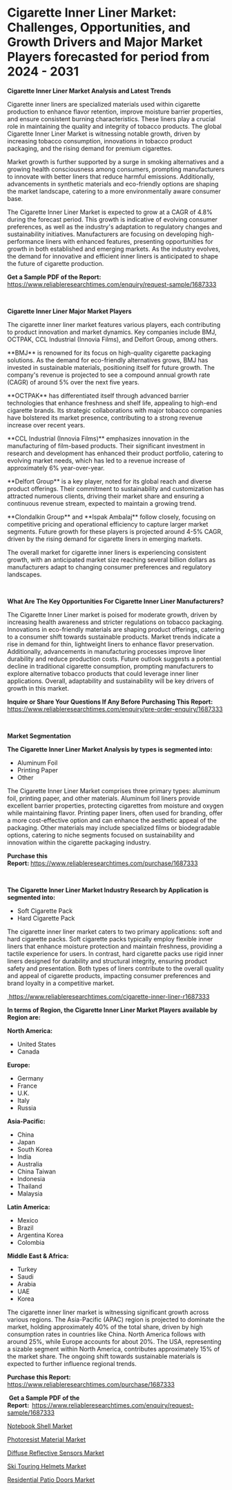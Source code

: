 <p><h1>Cigarette Inner Liner Market: Challenges, Opportunities, and Growth Drivers and Major Market Players forecasted for period from 2024 - 2031</h1></p><p><strong>Cigarette Inner Liner Market Analysis and Latest Trends</strong></p>
<p><p>Cigarette inner liners are specialized materials used within cigarette production to enhance flavor retention, improve moisture barrier properties, and ensure consistent burning characteristics. These liners play a crucial role in maintaining the quality and integrity of tobacco products. The global Cigarette Inner Liner Market is witnessing notable growth, driven by increasing tobacco consumption, innovations in tobacco product packaging, and the rising demand for premium cigarettes.</p><p>Market growth is further supported by a surge in smoking alternatives and a growing health consciousness among consumers, prompting manufacturers to innovate with better liners that reduce harmful emissions. Additionally, advancements in synthetic materials and eco-friendly options are shaping the market landscape, catering to a more environmentally aware consumer base. </p><p>The Cigarette Inner Liner Market is expected to grow at a CAGR of 4.8% during the forecast period. This growth is indicative of evolving consumer preferences, as well as the industry's adaptation to regulatory changes and sustainability initiatives. Manufacturers are focusing on developing high-performance liners with enhanced features, presenting opportunities for growth in both established and emerging markets. As the industry evolves, the demand for innovative and efficient inner liners is anticipated to shape the future of cigarette production.</p></p>
<p><strong>Get a Sample PDF of the Report:&nbsp;</strong> <a href="https://www.reliableresearchtimes.com/enquiry/request-sample/1687333?utm_campaign=1593&utm_medium=2&utm_source=Github&utm_content=ia&utm_term=19102024&utm_id=cigarette-inner-liner">https://www.reliableresearchtimes.com/enquiry/request-sample/1687333</a></p>
<p>&nbsp;</p>
<p><strong>Cigarette Inner Liner Major Market Players</strong></p>
<p><p>The cigarette inner liner market features various players, each contributing to product innovation and market dynamics. Key companies include BMJ, OCTPAK, CCL Industrial (Innovia Films), and Delfort Group, among others.</p><p>**BMJ** is renowned for its focus on high-quality cigarette packaging solutions. As the demand for eco-friendly alternatives grows, BMJ has invested in sustainable materials, positioning itself for future growth. The company's revenue is projected to see a compound annual growth rate (CAGR) of around 5% over the next five years.</p><p>**OCTPAK** has differentiated itself through advanced barrier technologies that enhance freshness and shelf life, appealing to high-end cigarette brands. Its strategic collaborations with major tobacco companies have bolstered its market presence, contributing to a strong revenue increase over recent years.</p><p>**CCL Industrial (Innovia Films)** emphasizes innovation in the manufacturing of film-based products. Their significant investment in research and development has enhanced their product portfolio, catering to evolving market needs, which has led to a revenue increase of approximately 6% year-over-year.</p><p>**Delfort Group** is a key player, noted for its global reach and diverse product offerings. Their commitment to sustainability and customization has attracted numerous clients, driving their market share and ensuring a continuous revenue stream, expected to maintain a growing trend.</p><p>**Clondalkin Group** and **Ispak Ambalaj** follow closely, focusing on competitive pricing and operational efficiency to capture larger market segments. Future growth for these players is projected around 4-5% CAGR, driven by the rising demand for cigarette liners in emerging markets.</p><p>The overall market for cigarette inner liners is experiencing consistent growth, with an anticipated market size reaching several billion dollars as manufacturers adapt to changing consumer preferences and regulatory landscapes.</p></p>
<p>&nbsp;</p>
<p><strong>What Are The Key Opportunities For Cigarette Inner Liner Manufacturers?</strong></p>
<p><p>The Cigarette Inner Liner market is poised for moderate growth, driven by increasing health awareness and stricter regulations on tobacco packaging. Innovations in eco-friendly materials are shaping product offerings, catering to a consumer shift towards sustainable products. Market trends indicate a rise in demand for thin, lightweight liners to enhance flavor preservation. Additionally, advancements in manufacturing processes improve liner durability and reduce production costs. Future outlook suggests a potential decline in traditional cigarette consumption, prompting manufacturers to explore alternative tobacco products that could leverage inner liner applications. Overall, adaptability and sustainability will be key drivers of growth in this market.</p></p>
<p><strong>Inquire or Share Your Questions If Any Before Purchasing This Report:</strong> <a href="https://www.reliableresearchtimes.com/enquiry/pre-order-enquiry/1687333?utm_campaign=1593&utm_medium=2&utm_source=Github&utm_content=ia&utm_term=19102024&utm_id=cigarette-inner-liner">https://www.reliableresearchtimes.com/enquiry/pre-order-enquiry/1687333</a></p>
<p>&nbsp;</p>
<p><strong>Market Segmentation</strong></p>
<p><strong>The Cigarette Inner Liner Market Analysis by types is segmented into:</strong></p>
<p><ul><li>Aluminum Foil</li><li>Printing Paper</li><li>Other</li></ul></p>
<p><p>The Cigarette Inner Liner Market comprises three primary types: aluminum foil, printing paper, and other materials. Aluminum foil liners provide excellent barrier properties, protecting cigarettes from moisture and oxygen while maintaining flavor. Printing paper liners, often used for branding, offer a more cost-effective option and can enhance the aesthetic appeal of the packaging. Other materials may include specialized films or biodegradable options, catering to niche segments focused on sustainability and innovation within the cigarette packaging industry.</p></p>
<p><strong>Purchase this Report:&nbsp;</strong><a href="https://www.reliableresearchtimes.com/purchase/1687333?utm_campaign=1593&utm_medium=2&utm_source=Github&utm_content=ia&utm_term=19102024&utm_id=cigarette-inner-liner">https://www.reliableresearchtimes.com/purchase/1687333</a></p>
<p>&nbsp;</p>
<p><strong>The Cigarette Inner Liner Market Industry Research by Application is segmented into:</strong></p>
<p><ul><li>Soft Cigarette Pack</li><li>Hard Cigarette Pack</li></ul></p>
<p><p>The cigarette inner liner market caters to two primary applications: soft and hard cigarette packs. Soft cigarette packs typically employ flexible inner liners that enhance moisture protection and maintain freshness, providing a tactile experience for users. In contrast, hard cigarette packs use rigid inner liners designed for durability and structural integrity, ensuring product safety and presentation. Both types of liners contribute to the overall quality and appeal of cigarette products, impacting consumer preferences and brand loyalty in a competitive market.</p></p>
<p><a href="https://www.reliableresearchtimes.com/cigarette-inner-liner-r1687333?utm_campaign=1593&utm_medium=2&utm_source=Github&utm_content=ia&utm_term=19102024&utm_id=cigarette-inner-liner">&nbsp;https://www.reliableresearchtimes.com/cigarette-inner-liner-r1687333</a></p>
<p><strong>In terms of Region, the Cigarette Inner Liner Market Players available by Region are:</strong></p>
<p>
    <p> <strong> North America: </strong>
        <ul>
            <li>United States</li>
            <li>Canada</li>
        </ul>
        </p> 
    <p> <strong> Europe: </strong>
        <ul>
            <li>Germany</li>
            <li>France</li>
            <li>U.K.</li>
            <li>Italy</li>
            <li>Russia</li>
        </ul>
        </p> 
    <p> <strong> Asia-Pacific: </strong>
        <ul>
            <li>China</li>
            <li>Japan</li>
            <li>South Korea</li>
            <li>India</li>
            <li>Australia</li>
            <li>China Taiwan</li>
            <li>Indonesia</li>
            <li>Thailand</li>
            <li>Malaysia</li>
        </ul>
        </p> 
    <p> <strong> Latin America: </strong>
        <ul>
            <li>Mexico</li>
            <li>Brazil</li>
            <li>Argentina Korea</li>
            <li>Colombia</li>
        </ul>
        </p> 
    <p> <strong> Middle East & Africa: </strong>
        <ul>
            <li>Turkey</li>
            <li>Saudi</li>
            <li>Arabia</li>
            <li>UAE</li>
            <li>Korea</li>
        </ul>
    </p>
    </p>
<p><p>The cigarette inner liner market is witnessing significant growth across various regions. The Asia-Pacific (APAC) region is projected to dominate the market, holding approximately 40% of the total share, driven by high consumption rates in countries like China. North America follows with around 25%, while Europe accounts for about 20%. The USA, representing a sizable segment within North America, contributes approximately 15% of the market share. The ongoing shift towards sustainable materials is expected to further influence regional trends.</p></p>
<p><strong>Purchase this Report: </strong><a href="https://www.reliableresearchtimes.com/purchase/1687333?utm_campaign=1593&utm_medium=2&utm_source=Github&utm_content=ia&utm_term=19102024&utm_id=cigarette-inner-liner">https://www.reliableresearchtimes.com/purchase/1687333</a></p>
<p>&nbsp;<strong>Get a Sample PDF of the Report:&nbsp;&nbsp;</strong><a href="https://www.reliableresearchtimes.com/enquiry/request-sample/1687333?utm_campaign=1593&utm_medium=2&utm_source=Github&utm_content=ia&utm_term=19102024&utm_id=cigarette-inner-liner">https://www.reliableresearchtimes.com/enquiry/request-sample/1687333</a></p>
<p><strong></strong></p>
<p><p><a href="https://www.linkedin.com/pulse/notebook-shell-market-trends-focusing-insight-forecast-analysis-l39ic?utm_campaign=1593&utm_medium=2&utm_source=Github&utm_content=ia&utm_term=19102024&utm_id=cigarette-inner-liner">Notebook Shell Market</a></p><p><a href="https://www.linkedin.com/pulse/global-photoresist-material-industry-research-report-competitive-jswxc?utm_campaign=1593&utm_medium=2&utm_source=Github&utm_content=ia&utm_term=19102024&utm_id=cigarette-inner-liner">Photoresist Material Market</a></p><p><a href="https://www.linkedin.com/pulse/diffuse-reflective-sensors-market-analysis-report-global-qzcyc?utm_campaign=1593&utm_medium=2&utm_source=Github&utm_content=ia&utm_term=19102024&utm_id=cigarette-inner-liner">Diffuse Reflective Sensors Market</a></p><p><a href="https://www.linkedin.com/pulse/evaluating-global-ski-touring-helmets-market-trends-growth-opportunities-wd63f?utm_campaign=1593&utm_medium=2&utm_source=Github&utm_content=ia&utm_term=19102024&utm_id=cigarette-inner-liner">Ski Touring Helmets Market</a></p><p><a href="https://www.linkedin.com/pulse/emerging-technologies-reshaping-residential-patio-doors-market-ovsof?utm_campaign=1593&utm_medium=2&utm_source=Github&utm_content=ia&utm_term=19102024&utm_id=cigarette-inner-liner">Residential Patio Doors Market</a></p></p>